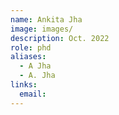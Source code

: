 ```yaml
---
name: Ankita Jha 
image: images/
description: Oct. 2022
role: phd
aliases:
  - A Jha
  - A. Jha
links:
  email: 
---
```



